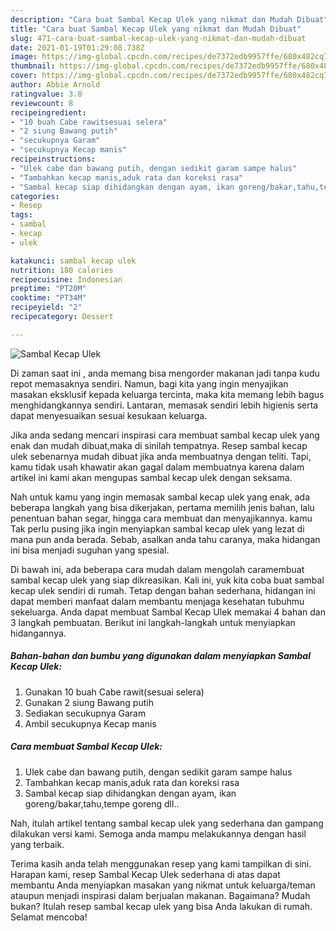 ```yaml
---
description: "Cara buat Sambal Kecap Ulek yang nikmat dan Mudah Dibuat"
title: "Cara buat Sambal Kecap Ulek yang nikmat dan Mudah Dibuat"
slug: 471-cara-buat-sambal-kecap-ulek-yang-nikmat-dan-mudah-dibuat
date: 2021-01-19T01:29:08.738Z
image: https://img-global.cpcdn.com/recipes/de7372edb9957ffe/680x482cq70/sambal-kecap-ulek-foto-resep-utama.jpg
thumbnail: https://img-global.cpcdn.com/recipes/de7372edb9957ffe/680x482cq70/sambal-kecap-ulek-foto-resep-utama.jpg
cover: https://img-global.cpcdn.com/recipes/de7372edb9957ffe/680x482cq70/sambal-kecap-ulek-foto-resep-utama.jpg
author: Abbie Arnold
ratingvalue: 3.8
reviewcount: 8
recipeingredient:
- "10 buah Cabe rawitsesuai selera"
- "2 siung Bawang putih"
- "secukupnya Garam"
- "secukupnya Kecap manis"
recipeinstructions:
- "Ulek cabe dan bawang putih, dengan sedikit garam sampe halus"
- "Tambahkan kecap manis,aduk rata dan koreksi rasa"
- "Sambal kecap siap dihidangkan dengan ayam, ikan goreng/bakar,tahu,tempe goreng dll.."
categories:
- Resep
tags:
- sambal
- kecap
- ulek

katakunci: sambal kecap ulek 
nutrition: 180 calories
recipecuisine: Indonesian
preptime: "PT20M"
cooktime: "PT34M"
recipeyield: "2"
recipecategory: Dessert

---
```



![Sambal Kecap Ulek](https://img-global.cpcdn.com/recipes/de7372edb9957ffe/680x482cq70/sambal-kecap-ulek-foto-resep-utama.jpg)

Di zaman  saat ini , anda memang bisa mengorder makanan jadi tanpa kudu repot memasaknya sendiri. Namun, bagi kita yang ingin menyajikan masakan eksklusif kepada keluarga tercinta, maka kita memang lebih bagus menghidangkannya sendiri. Lantaran, memasak sendiri lebih higienis serta dapat menyesuaikan sesuai kesukaan keluarga.

Jika anda sedang mencari inspirasi cara membuat sambal kecap ulek yang enak dan mudah dibuat,maka di sinilah tempatnya. Resep sambal kecap ulek  sebenarnya mudah dibuat jika anda membuatnya dengan teliti. Tapi, kamu tidak usah khawatir akan gagal dalam membuatnya 
karena dalam artikel ini kami akan mengupas sambal kecap ulek dengan seksama.  



Nah untuk kamu yang ingin memasak sambal kecap ulek yang enak, ada beberapa langkah yang bisa dikerjakan, pertama memilih jenis bahan, lalu penentuan bahan segar, hingga cara membuat dan menyajikannya. kamu Tak perlu pusing jika ingin menyiapkan sambal kecap ulek yang lezat di mana pun anda berada. Sebab, asalkan anda  tahu caranya, maka hidangan ini bisa menjadi suguhan yang spesial.

Di bawah ini, ada beberapa cara mudah dalam mengolah caramembuat sambal kecap ulek yang siap dikreasikan. Kali ini, yuk kita coba buat sambal kecap ulek sendiri di rumah. Tetap dengan bahan sederhana, hidangan ini dapat memberi manfaat dalam membantu menjaga kesehatan tubuhmu sekeluarga. Anda dapat membuat Sambal Kecap Ulek memakai 4 bahan dan 3 langkah pembuatan. Berikut ini langkah-langkah untuk menyiapkan hidangannya.

<!--inarticleads1-->

##### Bahan-bahan dan bumbu yang digunakan dalam menyiapkan Sambal Kecap Ulek:

1. Gunakan 10 buah Cabe rawit(sesuai selera)
1. Gunakan 2 siung Bawang putih
1. Sediakan secukupnya Garam
1. Ambil secukupnya Kecap manis




<!--inarticleads2-->

##### Cara membuat Sambal Kecap Ulek:

1. Ulek cabe dan bawang putih, dengan sedikit garam sampe halus
1. Tambahkan kecap manis,aduk rata dan koreksi rasa
1. Sambal kecap siap dihidangkan dengan ayam, ikan goreng/bakar,tahu,tempe goreng dll..




Nah, itulah artikel tentang  sambal kecap ulek  yang sederhana dan gampang dilakukan versi kami. Semoga anda mampu melakukannya dengan hasil yang terbaik. 

Terima kasih anda telah menggunakan resep yang kami tampilkan di sini. Harapan kami, resep  Sambal Kecap Ulek sederhana di atas dapat membantu Anda menyiapkan masakan yang nikmat untuk keluarga/teman ataupun menjadi inspirasi dalam berjualan makanan. Bagaimana? Mudah bukan? Itulah resep sambal kecap ulek yang bisa Anda lakukan di rumah. Selamat mencoba!

